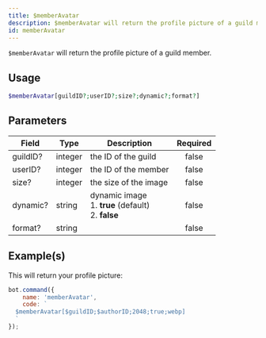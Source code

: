 ```yaml
---
title: $memberAvatar
description: $memberAvatar will return the profile picture of a guild member.
id: memberAvatar
---
```


`$memberAvatar` will return the profile picture of a guild member.

## Usage

```php
$memberAvatar[guildID?;userID?;size?;dynamic?;format?]
```

## Parameters

| Field    | Type    | Description                                                    | Required |
|----------|---------|----------------------------------------------------------------|:--------:|
| guildID? | integer | the ID of the guild                                            |  false   |
| userID?  | integer | the ID of the member                                           |  false   |
| size?    | integer | the size of the image                                          |  false   |
| dynamic? | string  | dynamic image <br /> 1. **true** (default) <br /> 2. **false** |  false   |
| format?  | string  |                                                                |  false   |

## Example(s)

This will return your profile picture:

```javascript
bot.command({
    name: 'memberAvatar',
    code: `
  $memberAvatar[$guildID;$authorID;2048;true;webp]
  `
});
```

